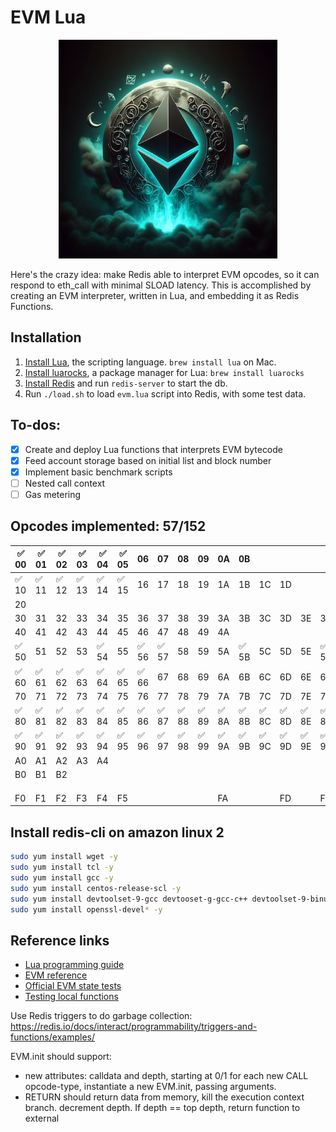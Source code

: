 # EVM Lua


<p align="center">
  <img src="./project-image.png" alt="Image description" width="350"/>
</p>

Here's the crazy idea: make Redis able to interpret EVM opcodes, so it can respond to eth_call with minimal SLOAD latency. This is accomplished by creating an EVM interpreter, written in Lua, and embedding it as Redis Functions.

## Installation

1. [Install Lua](https://www.lua.org), the scripting language. `brew install lua` on Mac.
1. [Install luarocks](https://luarocks.org/), a package manager for Lua: `brew install luarocks`
1. [Install Redis](https://redis.io/docs/install/install-redis/install-redis-on-mac-os/) and run `redis-server` to start the db.
1. Run `./load.sh` to load `evm.lua` script into Redis, with some test data.

## To-dos:
- [x] Create and deploy Lua functions that interprets EVM bytecode
- [x] Feed account storage based on initial list and block number
- [x] Implement basic benchmark scripts
- [ ] Nested call context
- [ ] Gas metering

## Opcodes implemented: 57/152
| ✅ 00 | ✅ 01 | ✅ 02 | ✅ 03 | ✅ 04 | ✅ 05 | 06 | 07 | 08 | 09 | 0A | 0B |  |  |  |  |
|---|---|---|---|---|---|---|---|---|---|---|---|---|---|---|---|
| ✅ 10 | ✅ 11 | ✅ 12 | ✅ 13 | ✅ 14 | ✅ 15 | 16 | 17 | 18 | 19 | 1A | 1B | 1C | 1D |  |  |
| 20 |  |  |  |  |  |  |  |  |  |  |  |  |  |  |  |
| 30 | 31 | 32 | 33 | 34 | 35 | 36 | 37 | 38 | 39 | 3A | 3B | 3C | 3D | 3E | 3F |
| 40 | 41 | 42 | 43 | 44 | 45 | 46 | 47 | 48 | 49 | 4A |  |  |  |  |  |
| ✅ 50 | 51 | 52 | 53 | ✅ 54 | 55 | ✅ 56 | ✅ 57 | 58 | 59 | 5A | ✅ 5B | 5C | 5D | 5E | ✅ 5F |
| ✅ 60 | ✅ 61 | ✅ 62 | ✅ 63 | ✅ 64 | ✅ 65 | ✅ 66 | 67 | 68 | 69 | 6A | 6B | 6C | 6D | 6E | 6F |
| 70 | 71 | 72 | 73 | 74 | 75 | 76 | 77 | 78 | 79 | 7A | 7B | 7C | 7D | 7E | 7F |
| ✅ 80 | ✅ 81 | ✅ 82 | ✅ 83 | ✅ 84 | ✅ 85 | ✅ 86 | ✅ 87 | ✅ 88 | ✅ 89 | ✅ 8A | ✅ 8B | ✅ 8C | ✅ 8D | ✅ 8E | ✅ 8F |
| ✅ 90 | ✅ 91 | ✅ 92 | ✅ 93 | ✅ 94 | ✅ 95 | ✅ 96 | ✅ 97 | ✅ 98 | ✅ 99 | ✅ 9A | ✅ 9B | ✅ 9C | ✅ 9D | ✅ 9E | ✅ 9F |
| A0 | A1 | A2 | A3 | A4 |  |  |  |  |  |  |  |  |  |  |  |
| B0 | B1 | B2 |  |  |  |  |  |  |  |  |  |  |  |  |  |
|  |  |  |  |  |  |  |  |  |  |  |  |  |  |  |  |
|  |  |  |  |  |  |  |  |  |  |  |  |  |  |  |  |
|  |  |  |  |  |  |  |  |  |  |  |  |  |  |  |  |
| F0 | F1 | F2 | F3 | F4 | F5 |  |  |  |  | FA |  |  | FD |  | FF |



## Install redis-cli on amazon linux 2

```sh
sudo yum install wget -y
sudo yum install tcl -y
sudo yum install gcc -y
sudo yum install centos-release-scl -y
sudo yum install devtoolset-9-gcc devtooset-g-gcc-c++ devtoolset-9-binutils -y
sudo yum install openssl-devel* -y
```

## Reference links

- [Lua programming guide](https://www.lua.org/pil/contents.html)
- [EVM reference](https://evm.codes)
- [Official EVM state tests](https://github.com/ethereum/tests/blob/develop/GeneralStateTests/stStackTests/shallowStack.json)
- [Testing local functions](https://github.com/lunarmodules/busted/issues/605#issuecomment-511490382)

Use Redis triggers to do garbage collection:
https://redis.io/docs/interact/programmability/triggers-and-functions/examples/


EVM.init should support:
- new attributes: calldata and depth, starting at 0/1
for each new CALL opcode-type, instantiate a new EVM.init, passing arguments.
- RETURN should return data from memory, kill the execution context branch. decrement depth. If depth == top depth, return function to external
